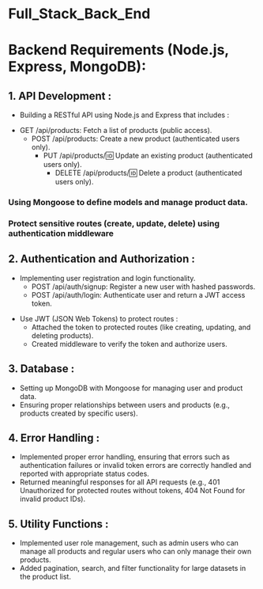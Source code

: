 # Full_Stack_Back_End

<h1>Backend Requirements (Node.js, Express, MongoDB):</h1>

<h2>1. API Development : </h2>

- Building a RESTful API using Node.js and Express that includes :

* GET /api/products: Fetch a list of products (public access).
  - POST /api/products: Create a new product (authenticated users only).
    - PUT /api/products/:id: Update an existing product (authenticated users only).
      - DELETE /api/products/:id: Delete a product (authenticated users only).

<h3>Using Mongoose to define models and manage product data.</h3>
<h3>Protect sensitive routes (create, update, delete) using authentication middleware</h3>

<h2>2. Authentication and Authorization :</h2>

- Implementing user registration and login functionality.
  - POST /api/auth/signup: Register a new user with hashed passwords.
  - POST /api/auth/login: Authenticate user and return a JWT access token.

* Use JWT (JSON Web Tokens) to protect routes :
  - Attached the token to protected routes (like creating, updating, and deleting products).
  - Created middleware to verify the token and authorize users.

<h2>3. Database : </h2>

- Setting up MongoDB with Mongoose for managing user and product data.
- Ensuring proper relationships between users and products (e.g., products created by specific users).

<h2>4. Error Handling : </h2>

- Implemented proper error handling, ensuring that errors such as authentication failures or invalid token errors are correctly handled and reported with appropriate status codes.
- Returned meaningful responses for all API requests (e.g., 401 Unauthorized for protected routes without tokens, 404 Not Found for invalid product IDs).

<h2>5. Utility Functions :</h2>

   - Implemented user role management, such as admin users who can manage all products and regular users who can only manage their own products.
   - Added pagination, search, and filter functionality for large datasets in the product list.
